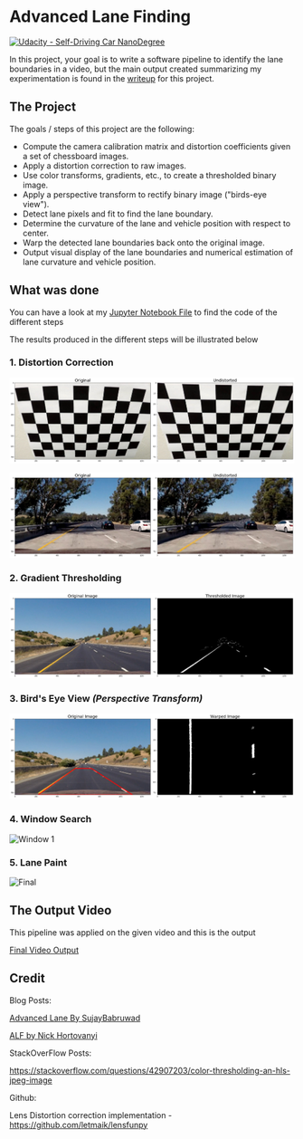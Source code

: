 # Advanced Lane Finding

[![Udacity - Self-Driving Car NanoDegree](https://s3.amazonaws.com/udacity-sdc/github/shield-carnd.svg)](http://www.udacity.com/drive)


In this project, your goal is to write a software pipeline to identify the lane boundaries in a video, but the main output created summarizing my experimentation is found in the [writeup](https://github.com/udacity/CarND-Advanced-Lane-Lines/blob/master/writeup.md) for this project.

The Project
---

The goals / steps of this project are the following:

* Compute the camera calibration matrix and distortion coefficients given a set of chessboard images.
* Apply a distortion correction to raw images.
* Use color transforms, gradients, etc., to create a thresholded binary image.
* Apply a perspective transform to rectify binary image ("birds-eye view").
* Detect lane pixels and fit to find the lane boundary.
* Determine the curvature of the lane and vehicle position with respect to center.
* Warp the detected lane boundaries back onto the original image.
* Output visual display of the lane boundaries and numerical estimation of lane curvature and vehicle position.

[//]: # "Image References:"
[undistort1]: ./output_images/undistort_chess.png "Undistort chess"
[undistort2]: ./output_images/undistort_example.png  "Undistort  image"
[thresh]: ./output_images/binary_threshold.png "Threshold image"
[warp]: ./output_images/warped.png "Threshold image"
[histo]: ./output_images/histogram.png "Histogram image"
[slidewin1]: ./output_images/slide_window.png "Window 1"
[slidewin2]: ./output_images/slide_window2.png "Window 2"
[final]: ./output_images/final.png "Final"
[finalvideo]: ./project_video_output.mp4 "Video Output"

## What was done

You can have a look at my [Jupyter Notebook File](./advanced-lane-finding.ipynb) to find the code of the different steps

The results produced in the different steps will be illustrated below

### 1. Distortion Correction

![alt][undistort1]

![alt][undistort2]

### 2. Gradient Thresholding

![alt][thresh]

### 3. Bird's Eye View *(Perspective Transform)*

![alt][warp]

### 4. Window Search

![][slidewin1]

### 5. Lane Paint

![][final]

## The Output Video

This pipeline was applied on the given video and this is the output

[Final Video Output](./project_video_output.mp4)



## Credit

Blog Posts:

[Advanced Lane By SujayBabruwad](https://medium.com/@sujaybabruwad/advanced-lane-finding-project-6476732dcf18)

[ALF by Nick Hortovanyi](https://medium.com/@NickHortovanyi/advanced-lane-detection-8b98b79b9cac)

StackOverFlow Posts:

https://stackoverflow.com/questions/42907203/color-thresholding-an-hls-jpeg-image

Github:

Lens Distortion correction implementation - https://github.com/letmaik/lensfunpy